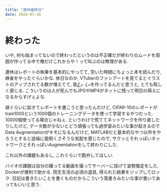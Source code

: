 ```yaml
---
title: "連休最終日"
date: 2020-07-26
---
```


# 終わった
いや, 何も始まってないので終わったというのは不正確だが終わりのムードを周囲が作ってる中で俺だけこれからや！って叫ぶのは無理がある.

連休はレポートの執筆を基本的にやってて, 空いた時間にちょっと本を読んだり, 麻雀をやったぐらいかな. 休日なのか, VTuberのファンアートを見てるとイラストのアップされてる数が増えてて, 皆⎳ℴ ⎷ ℯを作ってるんだと思うと, とても眩しく感じる. こういうのは人が死んでもJPGやMP4がネットに残って明日の萌えになるからすげぇよな.

昼ぐらいに起きてレポートを書こうと思ったんだけど, CIFAR-10のレポートがtrain1000という1000個のトレーニングデータを使って学習するやつだった. 10000個使ってる場合じゃねぇ. というわけで慌ててネットワークを作り直したりしたけど, データ数が少ないとどう頑張っても過学習みたいな事が起きるのでData Augmentationがキモになるんだけど, MATLABだと基本的なやつ以外をやろうとすると途端に面倒くさそうな気配を感じたので, サクッとそれっぽいネットワークとそれっぽいAugmentationをして終わりにした.

これ以外の課題もあるし, これぐらいで勘弁してほしい.

バイオの課題は自分の踊ってる動画を撮ってサーバーに投げて姿勢推定をした. Dockerが便利で助かる. 院生生活の必須の道具, 得られた結果をジップしてロック. 日記は書きたいことを書くものだからこういう落書きみたいな事が書いてあってもいいと思う.